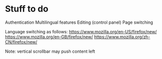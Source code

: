 # Stuff to do
Authentication
Multilingual features
Editing (control panel)
Page switching

Language switching as follows:
https://www.mozilla.org/en-US/firefox/new/
https://www.mozilla.org/en-GB/firefox/new/
https://www.mozilla.org/zh-CN/firefox/new/

Note: vertical scrollbar may push content left